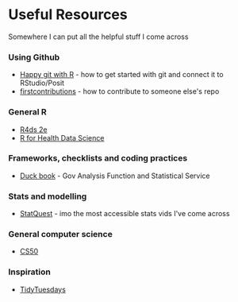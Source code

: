 # Useful Resources

Somewhere I can put all the helpful stuff I come across

### Using Github
* [Happy git with R](https://happygitwithr.com/) - how to get started with git and connect it to RStudio/Posit
* [firstcontributions](https://github.com/firstcontributions/first-contributions) - how to contribute to someone else's repo

### General R
* [R4ds 2e](https://r4ds.hadley.nz/)
* [R for Health Data Science](https://argoshare.is.ed.ac.uk/healthyr_book/)

### Frameworks, checklists and coding practices
* [Duck book](https://best-practice-and-impact.github.io/qa-of-code-guidance/intro.html) - Gov Analysis Function and Statistical Service

### Stats and modelling
* [StatQuest](https://www.youtube.com/channel/UCtYLUTtgS3k1Fg4y5tAhLbw) - imo the most accessible stats vids I've come across

### General computer science
* [CS50](https://www.edx.org/course/introduction-computer-science-harvardx-cs50x)

### Inspiration
* [TidyTuesdays](https://github.com/rfordatascience/tidytuesday)
